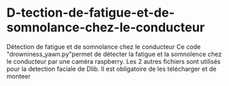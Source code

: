# D-tection-de-fatigue-et-de-somnolance-chez-le-conducteur
Détection de fatigue et de somnolance chez le conducteur
Ce code "drowniness_yawn.py"permet de détecter la fatigue et la somnolence chez le conducteur par une caméra raspberry.
Les 2 autres fichiers sont utilisés pour la detection faciale de Dlib. Il est obligatoire de les télécharger et de monteer
